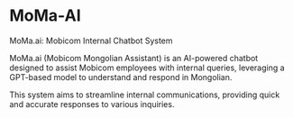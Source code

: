 # MoMa-AI

MoMa.ai: Mobicom Internal Chatbot System

MoMa.ai (Mobicom Mongolian Assistant) is an AI-powered chatbot designed to assist Mobicom employees with internal queries, leveraging a GPT-based model to understand and respond in Mongolian. 

This system aims to streamline internal communications, providing quick and accurate responses to various inquiries.
